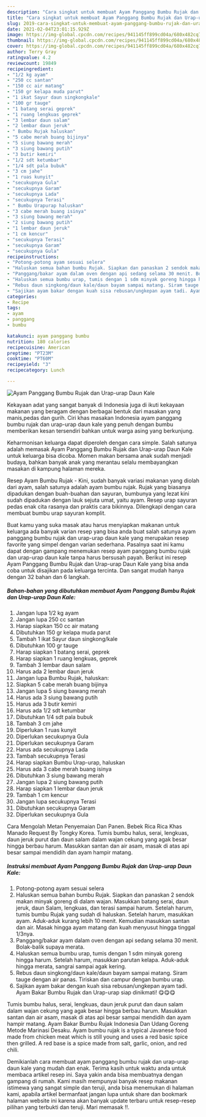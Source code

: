 ```yaml
---
description: "Cara singkat untuk membuat Ayam Panggang Bumbu Rujak dan Urap-urap Daun Kale Homemade"
title: "Cara singkat untuk membuat Ayam Panggang Bumbu Rujak dan Urap-urap Daun Kale Homemade"
slug: 2019-cara-singkat-untuk-membuat-ayam-panggang-bumbu-rujak-dan-urap-urap-daun-kale-homemade
date: 2021-02-04T23:01:15.929Z
image: https://img-global.cpcdn.com/recipes/941145ff899cd04a/680x482cq70/ayam-panggang-bumbu-rujak-dan-urap-urap-daun-kale-foto-resep-utama.jpg
thumbnail: https://img-global.cpcdn.com/recipes/941145ff899cd04a/680x482cq70/ayam-panggang-bumbu-rujak-dan-urap-urap-daun-kale-foto-resep-utama.jpg
cover: https://img-global.cpcdn.com/recipes/941145ff899cd04a/680x482cq70/ayam-panggang-bumbu-rujak-dan-urap-urap-daun-kale-foto-resep-utama.jpg
author: Terry Gray
ratingvalue: 4.2
reviewcount: 19849
recipeingredient:
- "1/2 kg ayam"
- "250 cc santan"
- "150 cc air matang"
- "150 gr kelapa muda parut"
- "1 ikat Sayur daun singkongkale"
- "100 gr tauge"
- "1 batang serai geprek"
- "1 ruang lengkuas geprek"
- "3 lembar daun salam"
- "2 lembar daun jeruk"
- " Bumbu Rujak haluskan"
- "5 cabe merah buang bijinya"
- "5 siung bawang merah"
- "3 siung bawang putih"
- "3 butir kemiri"
- "1/2 sdt ketumbar"
- "1/4 sdt pala bubuk"
- "3 cm jahe"
- "1 ruas kunyit"
- "secukupnya Gula"
- "secukupnya Garam"
- "secukupnya Lada"
- "secukupnya Terasi"
- " Bumbu Urapurap haluskan"
- "3 cabe merah buang isinya"
- "3 siung bawang merah"
- "2 siung bawang putih"
- "1 lembar daun jeruk"
- "1 cm kencur"
- "secukupnya Terasi"
- "secukupnya Garam"
- "secukupnya Gula"
recipeinstructions:
- "Potong-potong ayam sesuai selera"
- "Haluskan semua bahan bumbu Rujak. Siapkan dan panaskan 2 sendok makan minyak goreng di dalam wajan. Masukkan batang serai, daun jeruk, daun Salam, lengkuas, dan terasi sampai harum. Setelah harum, tumis bumbu Rujak yang sudah di haluskan. Setelah harum, masukkan ayam. Aduk-aduk kurang lebih 10 menit. Kemudian masukkan santan dan air. Masak hingga ayam matang dan kuah menyusut hingga tinggal 1/3nya."
- "Panggang/bakar ayam dalam oven dengan api sedang selama 30 menit. Bolak-balik supaya merata."
- "Haluskan semua bumbu urap, tumis dengan 1 sdm minyak goreng hingga harum. Setelah harum, masukkan parutan kelapa. Aduk-aduk hingga merata, sangrai sampai agak kering."
- "Rebus daun singkong/daun kale/daun bayam sampai matang. Siram tauge dengan air panas. Tiriskan dan campur dengan bumbu urap."
- "Sajikan ayam bakar dengan kuah sisa rebusan/ungkepan ayam tadi. Ayam Bakar Bumbu Rujak dan Urap-urap siap dinikmati! 😋😋😋"
categories:
- Recipe
tags:
- ayam
- panggang
- bumbu

katakunci: ayam panggang bumbu 
nutrition: 180 calories
recipecuisine: American
preptime: "PT23M"
cooktime: "PT60M"
recipeyield: "3"
recipecategory: Lunch

---
```



![Ayam Panggang Bumbu Rujak dan Urap-urap Daun Kale](https://img-global.cpcdn.com/recipes/941145ff899cd04a/680x482cq70/ayam-panggang-bumbu-rujak-dan-urap-urap-daun-kale-foto-resep-utama.jpg)

Kekayaan adat yang sangat banyak di Indonesia juga di ikuti kekayaan makanan yang beragam dengan berbagai bentuk dari masakan yang manis,pedas dan gurih. Ciri khas masakan Indonesia ayam panggang bumbu rujak dan urap-urap daun kale yang penuh dengan bumbu memberikan kesan tersendiri bahkan untuk warga asing yang berkunjung.


Keharmonisan keluarga dapat diperoleh dengan cara simple. Salah satunya adalah memasak Ayam Panggang Bumbu Rujak dan Urap-urap Daun Kale untuk keluarga bisa dicoba. Momen makan bersama anak sudah menjadi budaya, bahkan banyak anak yang merantau selalu membayangkan masakan di kampung halaman mereka.

Resep Ayam Bumbu Rujak - Kini, sudah banyak variasi makanan yang diolah dari ayam, salah satunya adalah ayam bumbu rujak. Rujak yang biasanya dipadukan dengan buah-buahan dan sayuran, bumbunya yang lezat kini sudah dipadukan dengan lauk sejuta umat, yaitu ayam. Resep urap sayuran pedas enak cita rasanya dan praktis cara bikinnya. Dilengkapi dengan cara membuat bumbu urap sayuran komplit.

Buat kamu yang suka masak atau harus menyiapkan makanan untuk keluarga ada banyak varian resep yang bisa anda buat salah satunya ayam panggang bumbu rujak dan urap-urap daun kale yang merupakan resep favorite yang simpel dengan varian sederhana. Pasalnya saat ini kamu dapat dengan gampang menemukan resep ayam panggang bumbu rujak dan urap-urap daun kale tanpa harus bersusah payah.
Berikut ini resep Ayam Panggang Bumbu Rujak dan Urap-urap Daun Kale yang bisa anda coba untuk disajikan pada keluarga tercinta. Dan sangat mudah hanya dengan 32 bahan dan 6 langkah.


<!--inarticleads1-->

##### Bahan-bahan yang dibutuhkan membuat Ayam Panggang Bumbu Rujak dan Urap-urap Daun Kale:

1. Jangan lupa 1/2 kg ayam
1. Jangan lupa 250 cc santan
1. Harap siapkan 150 cc air matang
1. Dibutuhkan 150 gr kelapa muda parut
1. Tambah 1 ikat Sayur daun singkong/kale
1. Dibutuhkan 100 gr tauge
1. Harap siapkan 1 batang serai, geprek
1. Harap siapkan 1 ruang lengkuas, geprek
1. Tambah 3 lembar daun salam
1. Harus ada 2 lembar daun jeruk
1. Jangan lupa  Bumbu Rujak, haluskan:
1. Siapkan 5 cabe merah buang bijinya
1. Jangan lupa 5 siung bawang merah
1. Harus ada 3 siung bawang putih
1. Harus ada 3 butir kemiri
1. Harus ada 1/2 sdt ketumbar
1. Dibutuhkan 1/4 sdt pala bubuk
1. Tambah 3 cm jahe
1. Diperlukan 1 ruas kunyit
1. Diperlukan secukupnya Gula
1. Diperlukan secukupnya Garam
1. Harus ada secukupnya Lada
1. Tambah secukupnya Terasi
1. Harap siapkan  Bumbu Urap-urap, haluskan
1. Harus ada 3 cabe merah buang isinya
1. Dibutuhkan 3 siung bawang merah
1. Jangan lupa 2 siung bawang putih
1. Harap siapkan 1 lembar daun jeruk
1. Tambah 1 cm kencur
1. Jangan lupa secukupnya Terasi
1. Dibutuhkan secukupnya Garam
1. Diperlukan secukupnya Gula


Cara Mengolah Metan Penyemaian Dan Panen. Bebek Rica Rica Khas Manado Request By Tongky Korea. Tumis bumbu halus, serai, lengkuas, daun jeruk purut dan daun salam dalam wajan cekung yang agak besar hingga berbau harum. Masukkan santan dan air asam, masak di atas api besar sampai mendidih dan ayam hampir matang. 

<!--inarticleads2-->

##### Instruksi membuat  Ayam Panggang Bumbu Rujak dan Urap-urap Daun Kale:

1. Potong-potong ayam sesuai selera
1. Haluskan semua bahan bumbu Rujak. Siapkan dan panaskan 2 sendok makan minyak goreng di dalam wajan. Masukkan batang serai, daun jeruk, daun Salam, lengkuas, dan terasi sampai harum. Setelah harum, tumis bumbu Rujak yang sudah di haluskan. Setelah harum, masukkan ayam. Aduk-aduk kurang lebih 10 menit. Kemudian masukkan santan dan air. Masak hingga ayam matang dan kuah menyusut hingga tinggal 1/3nya.
1. Panggang/bakar ayam dalam oven dengan api sedang selama 30 menit. Bolak-balik supaya merata.
1. Haluskan semua bumbu urap, tumis dengan 1 sdm minyak goreng hingga harum. Setelah harum, masukkan parutan kelapa. Aduk-aduk hingga merata, sangrai sampai agak kering.
1. Rebus daun singkong/daun kale/daun bayam sampai matang. Siram tauge dengan air panas. Tiriskan dan campur dengan bumbu urap.
1. Sajikan ayam bakar dengan kuah sisa rebusan/ungkepan ayam tadi. Ayam Bakar Bumbu Rujak dan Urap-urap siap dinikmati! 😋😋😋


Tumis bumbu halus, serai, lengkuas, daun jeruk purut dan daun salam dalam wajan cekung yang agak besar hingga berbau harum. Masukkan santan dan air asam, masak di atas api besar sampai mendidih dan ayam hampir matang. Ayam Bakar Bumbu Rujak Indonesia Dan Udang Goreng Metode Marinasi Desaku. Ayam bumbu rujak is a typical Javanese food made from chicken meat which is still young and uses a red basic spice then grilled. A red base is a spice made from salt, garlic, onion, and red chili. 

Demikianlah cara membuat ayam panggang bumbu rujak dan urap-urap daun kale yang mudah dan enak. Terima kasih untuk waktu anda untuk membaca artikel resep ini. Saya yakin anda bisa membuatnya dengan gampang di rumah. Kami masih mempunyai banyak resep makanan istimewa yang sangat simple dan teruji, anda bisa menemukan di halaman kami, apabila artikel bermanfaat jangan lupa untuk share dan bookmark halaman website ini karena akan banyak update terbaru untuk resep-resep pilihan yang terbukti dan teruji. Mari memasak !!. 
